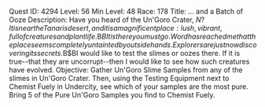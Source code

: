 Quest ID: 4294
Level: 56
Min Level: 48
Race: 178
Title: ... and a Batch of Ooze
Description: Have you heard of the Un'Goro Crater, $N? It is near the Tanaris desert, and it is a magnificent place: lush, vibrant, full of creatures and plant life.$B$BIt is there you must go. Word has reached me that the place seems completely untainted by outside hands. Explorers are just now discovering its secrets.$B$BI would like to test the slimes or oozes there. If it is true--that they are uncorrupt--then I would like to see how such creatures have evolved.
Objective: Gather Un'Goro Slime Samples from any of the slimes in Un'Goro Crater. Then, using the Testing Equipment next to Chemist Fuely in Undercity, see which of your samples are the most pure. Bring 5 of the Pure Un'Goro Samples you find to Chemist Fuely.
